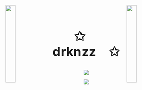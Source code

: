 <!-- <p align="center">
    <img width="50%" id="preview" src="https://user-images.githubusercontent.com/65187002/144929084-b10bb8fd-f485-4d26-8851-ca49defde297.gif">
</p>

<!-- https://user-images.githubusercontent.com/65187002/144930161-2f783401-8d27-4fdf-a2f7-cc0ba32f1f1f.gif 480 -->
<!-- https://user-images.githubusercontent.com/65187002/144928970-ad56610b-0523-4d9f-b5d4-e5588d51c0b6.gif 120 -->
<!-- https://user-images.githubusercontent.com/65187002/144929084-b10bb8fd-f485-4d26-8851-ca49defde297.gif 60 -->

<!-- <p align="center">
    <h3 align="center">✩&emsp;drknzz&emsp;✩</h3>
</p>

<p align="center">
  <img src="https://readme-typing-svg.herokuapp.com/?lines=Yoooooooooooooooo;Welcome+to+my+profile!;Have+a+look+around!&font=Fira%20Code&color=%23D62F79&center=true&width=380&height=50">
</p> -->

<!-- ![Anurag's GitHub stats](https://github-readme-stats.vercel.app/api?username=drknzz&theme=jolly&show_icons=true)
[![Top Langs](https://github-readme-stats.vercel.app/api/top-langs/?username=drknzz)](https://github.com/anuraghazra/github-readme-stats) -->

<!-- <p align="center">
    <img id="preview" src="https://leetcode.card.workers.dev/?username=drknzz&amp;style=dark&amp;font=&amp;extension=null">
</p> -->

<!-- <br> -->
<!-- <p align="center">
    <img id="preview" src="https://komarev.com/ghpvc/?username=drknzz&color=grey">
</p> -->
 
<!--  ![2yqT](https://user-images.githubusercontent.com/65187002/144929744-954c867b-d77f-448c-ba81-e6ae6d2d7775.gif) -->



<!-- LEFT ALIGN -->

<img align="left" src="https://user-images.githubusercontent.com/65187002/144930161-2f783401-8d27-4fdf-a2f7-cc0ba32f1f1f.gif" width="25%" style="display:inline;"><img align="right" src="https://user-images.githubusercontent.com/65187002/144930161-2f783401-8d27-4fdf-a2f7-cc0ba32f1f1f.gif" width="25%" style="display:inline;">

<br>

<p align="left">
    <h2 style="font-size:40px;" align="center">✩&emsp;drknzz&emsp;✩</h2>
</p>


<p align="center">
  <img src="https://readme-typing-svg.herokuapp.com/?lines=Yoooooooooooooooo;Welcome+to+my+profile!;Have+a+look+around!&font=Fira%20Code&color=%23D62F79&center=true&width=380&height=50">
</p>

<p align="center">
    <img id="preview" src="https://komarev.com/ghpvc/?username=drknzz&color=grey">
</p>

